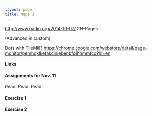 ```yaml
---
layout: page
title: Maps 3
---
```

http://www.padjo.org/2014-10-07/
GH-Pages

(Advanced in custom)

Dots with TileMill?
https://chrome.google.com/webstore/detail/page-monitor/pemhgklkefakciniebenbfclihhmmfcd?hl=en


#### Links

#### Assignments for Nov. 11

Read:
Read: 
Read: 

#### Exercise 1

#### Exercise 2